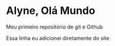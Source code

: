 # Alyne, Olá Mundo
 Meu primeiro repositório de git e Github

Essa linha eu adicionei diretamente do site

